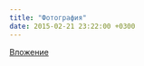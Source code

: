 ```yaml
---
title: "Фотография"
date: 2015-02-21 23:22:00 +0300
---
```



[Вложение](/assets/vk_photos/3/wuCNuYjr4UY.jpg)
